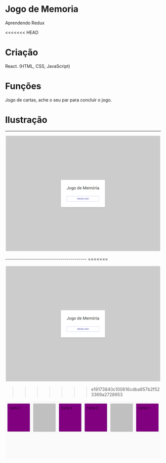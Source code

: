 # Jogo de Memoria

Aprendendo Redux

<<<<<<< HEAD
# Criação

React. (HTML, CSS, JavaScript)

# Funções

Jogo de cartas, ache o seu par para concluir o jogo.

# Ilustração

---

<p align="center">
<img src="./img/img1.png" width="500px" >
</p>
-----------------------------------------
=======
<p align="center">
<img src="./img/img1.png" width="500px" >
</p>

>>>>>>> e19173840c100616cdba957b2f523369a2728953
<p align="center">
<img src="./img/img2.png" width="500px" >
</p>
